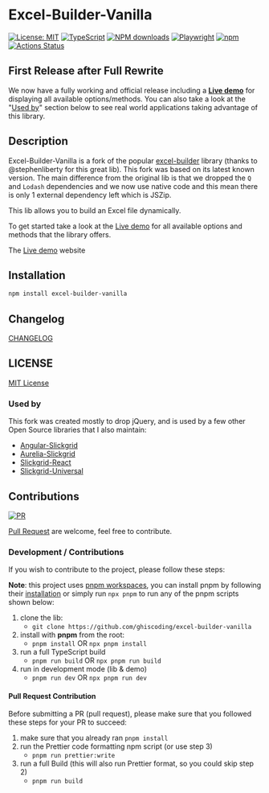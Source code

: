# Excel-Builder-Vanilla

[![License: MIT](https://img.shields.io/badge/License-MIT-yellow.svg)](https://opensource.org/licenses/MIT)
[![TypeScript](https://img.shields.io/badge/%3C%2F%3E-TypeScript-%230074c1.svg)](http://www.typescriptlang.org/)
[![NPM downloads](https://img.shields.io/npm/dy/excel-builder-vanilla)](https://npmjs.org/package/excel-builder-vanilla)
[![Playwright](https://img.shields.io/badge/tested%20with-Playwright-45ba4b.svg?logo=playwright)](https://playwright.dev/)
[![npm](https://img.shields.io/npm/v/excel-builder-vanilla.svg?logo=npm&logoColor=fff&label=npm)](https://www.npmjs.com/package/excel-builder-vanilla)
[![Actions Status](https://github.com/ghiscoding/excel-builder-vanilla/actions/workflows/main.yml/badge.svg)](https://github.com/ghiscoding/excel-builder-vanilla/actions)

## First Release after Full Rewrite

We now have a fully working and official release including a [**Live demo**](https://ghiscoding.github.io/excel-builder-vanilla/) for displaying all available options/methods. You can also take a look at the "[Used by](#used-by)" section below to see real world applications taking advantage of this library.

## Description

Excel-Builder-Vanilla is a fork of the popular [excel-builder](https://github.com/stephenliberty/excel-builder.js) library (thanks to @stephenliberty for this great lib). This fork was based on its latest known version. The main difference from the original lib is that we dropped the `Q` and `Lodash` dependencies and we now use native code and this mean there is only 1 external dependency left which is JSZip.

This lib allows you to build an Excel file dynamically.

To get started take a look at the [Live demo](https://ghiscoding.github.io/excel-builder-vanilla/) for all available options and methods that the library offers.

The [Live demo](https://ghiscoding.github.io/excel-builder-vanilla/) website

## Installation

```sh
npm install excel-builder-vanilla
```

## Changelog

[CHANGELOG](https://github.com/ghiscoding/excel-builder-vanilla/blob/main/packages/excel-builder-vanilla/CHANGELOG.md)

## LICENSE

[MIT License](https://github.com/ghiscoding/excel-builder-vanilla/blob/main/LICENSE)

### Used by

This fork was created mostly to drop jQuery, and is used by a few other Open Source libraries that I also maintain:

- [Angular-Slickgrid](https://github.com/ghiscoding/Angular-Slickgrid)
- [Aurelia-Slickgrid](https://github.com/ghiscoding/aurelia-slickgrid)
- [Slickgrid-React](https://github.com/ghiscoding/slickgrid-react)
- [Slickgrid-Universal](https://github.com/ghiscoding/slickgrid-universal)

## Contributions

[![PR](https://img.shields.io/badge/PR-Welcome-1abc9c)](https://github.com/ghiscoding/excel-builder-vanilla/pulls)

[Pull Request](https://github.com/ghiscoding/excel-builder-vanilla/pulls) are welcome, feel free to contribute.

### Development / Contributions

If you wish to contribute to the project, please follow these steps:

**Note**: this project uses [pnpm workspaces](https://pnpm.io/workspaces), you can install pnpm by following their [installation](https://pnpm.io/installation) or simply run `npx pnpm` to run any of the pnpm scripts shown below:

1. clone the lib:
   - `git clone https://github.com/ghiscoding/excel-builder-vanilla`
2. install with **pnpm** from the root:
   - `pnpm install` OR `npx pnpm install`
3. run a full TypeScript build
   - `pnpm run build` OR `npx pnpm run build`
4. run in development mode (lib & demo)
   - `pnpm run dev` OR `npx pnpm run dev`

#### Pull Request Contribution

Before submitting a PR (pull request), please make sure that you followed these steps for your PR to succeed:

1. make sure that you already ran `pnpm install`
2. run the Prettier code formatting npm script (or use step 3)
   - `pnpm run prettier:write`
3. run a full Build (this will also run Prettier format, so you could skip step 2)
   - `pnpm run build`
